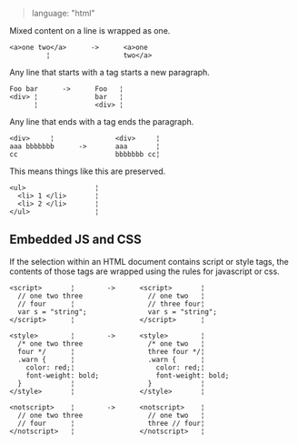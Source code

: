 > language: "html"

Mixed content on a line is wrapped as one.

    <a>one two</a>      ->      <a>one
             ¦                  two</a>

Any line that starts with a tag starts a new paragraph.

    Foo bar      ->      Foo   ¦
    <div> ¦              bar   ¦
          ¦              <div> ¦

Any line that ends with a tag ends the paragraph.

    <div>     ¦               <div>     ¦
    aaa bbbbbbb      ->       aaa       ¦
    cc                        bbbbbbb cc¦

This means things like this are preserved.

    <ul>                 ¦
      <li> 1 </li>       ¦
      <li> 2 </li>       ¦
    </ul>                ¦


## Embedded JS and CSS

If the selection within an HTML document contains script or style tags, the
contents of those tags are wrapped using the rules for javascript or css.

    <script>       ¦        ->      <script>       ¦
      // one two three                // one two   ¦
      // four      ¦                  // three four¦
      var s = "string";               var s = "string";
    </script>      ¦                </script>      ¦

    <style>        ¦        ->      <style>        ¦
      /* one two three                /* one two   ¦
      four */      ¦                  three four */¦
      .warn {      ¦                  .warn {      ¦
        color: red;¦                    color: red;¦
        font-weight: bold;              font-weight: bold;
      }            ¦                  }            ¦
    </style>       ¦                </style>       ¦

    <notscript>    ¦        ->      <notscript>    ¦
      // one two three                // one two   ¦
      // four      ¦                  three // four¦
    </notscript>   ¦                </notscript>   ¦

